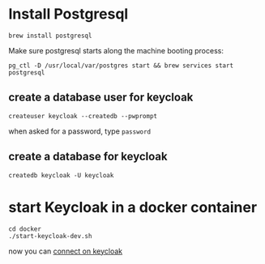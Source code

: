 
# Install Postgresql

```
brew install postgresql
```

Make sure postgresql starts along the machine booting process:

```
pg_ctl -D /usr/local/var/postgres start && brew services start postgresql
```

## create a database user for keycloak
```
createuser keycloak --createdb --pwprompt
```
when asked for a password, type `password`

## create a database for keycloak
```
createdb keycloak -U keycloak 
```

# start Keycloak in a docker container

```
cd docker
./start-keycloak-dev.sh
```
now you can [connect on keycloak](http://localhost:8080)
